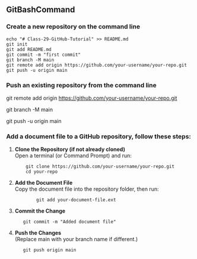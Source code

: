 ## GitBashCommand
### Create a new repository on the command line  
```
echo "# Class-29-GitHub-Tutorial" >> README.md
git init
git add README.md
git commit -m "first commit"
git branch -M main
git remote add origin https://github.com/your-username/your-repo.git 
git push -u origin main

```
### Push an existing repository from the command line
git remote add origin https://github.com/your-username/your-repo.git

git branch -M main

git push -u origin main

### Add a document file to a GitHub repository, follow these steps:
1.  **Clone the Repository (if not already cloned)**  
        Open a terminal (or Command Prompt) and run:
      
            git clone https://github.com/your-username/your-repo.git      
            cd your-repo

2.  **Add the Document File**  
           Copy the document file into the repository folder, then run:
    
                git add your-document-file.ext
  
4.  **Commit the Change**
   
           git commit -m "Added document file"

  
6.  **Push the Changes**  
           (Replace main with your branch name if different.)

           git push origin main  
    
   
   

 

